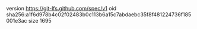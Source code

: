 version https://git-lfs.github.com/spec/v1
oid sha256:a1f6d978b4c02f02483b0c113b6a15c7abdaebc35f8f481224736f185001e3ac
size 1695
